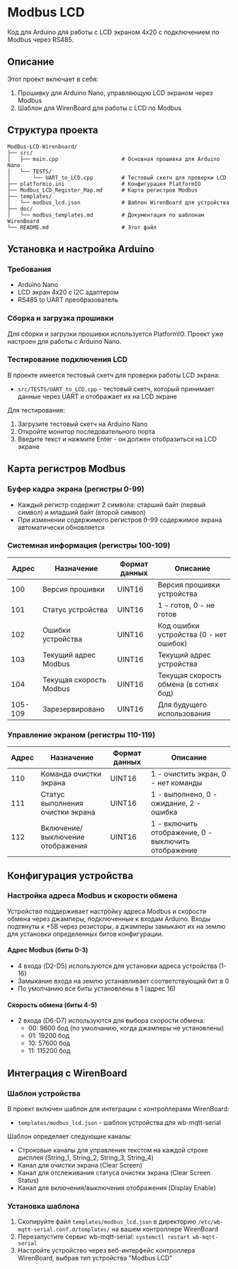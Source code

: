 # Modbus LCD

Код для Arduino для работы с LCD экраном 4x20 с подключением по Modbus через RS485.

## Описание

Этот проект включает в себя:
1. Прошивку для Arduino Nano, управляющую LCD экраном через Modbus
2. Шаблон для WirenBoard для работы с LCD по Modbus

## Структура проекта

```
ModBus-LCD-Wirenboard/
├── src/
│   ├── main.cpp                    # Основная прошивка для Arduino Nano
│   └── TESTS/
│       └── UART_to_LCD.cpp         # Тестовый скетч для проверки LCD
├── platformio.ini                  # Конфигурация PlatformIO
├── Modbus_LCD_Register_Map.md      # Карта регистров Modbus
├── templates/
│   └── modbus_lcd.json             # Шаблон WirenBoard для устройства
├── doc/
│   └── modbus_templates.md         # Документация по шаблонам WirenBoard
└── README.md                       # Этот файл
```

## Установка и настройка Arduino

### Требования
- Arduino Nano
- LCD экран 4x20 с I2C адаптером
- RS485 to UART преобразователь

### Сборка и загрузка прошивки
Для сборки и загрузки прошивки используется PlatformIO. Проект уже настроен для работы с Arduino Nano.

### Тестирование подключения LCD
В проекте имеется тестовый скетч для проверки работы LCD экрана:
- `src/TESTS/UART_to_LCD.cpp` - тестовый скетч, который принимает данные через UART и отображает их на LCD экране

Для тестирования:
1. Загрузите тестовый скетч на Arduino Nano
2. Откройте монитор последовательного порта
3. Введите текст и нажмите Enter - он должен отобразиться на LCD экране

## Карта регистров Modbus

### Буфер кадра экрана (регистры 0-99)
- Каждый регистр содержит 2 символа: старший байт (первый символ) и младший байт (второй символ)
- При изменении содержимого регистров 0-99 содержимое экрана автоматически обновляется

### Системная информация (регистры 100-109)
| Адрес | Назначение | Формат данных | Описание |
|-------|------------|---------------|----------|
| 100 | Версия прошивки | UINT16 | Версия прошивки устройства |
| 101 | Статус устройства | UINT16 | 1 - готов, 0 - не готов |
| 102 | Ошибки устройства | UINT16 | Код ошибки устройства (0 - нет ошибок) |
| 103 | Текущий адрес Modbus | UINT16 | Текущий адрес устройства |
| 104 | Текущая скорость Modbus | UINT16 | Текущая скорость обмена (в сотнях бод) |
| 105-109 | Зарезервировано | UINT16 | Для будущего использования |

### Управление экраном (регистры 110-119)
| Адрес | Назначение | Формат данных | Описание |
|-------|------------|---------------|----------|
| 110 | Команда очистки экрана | UINT16 | 1 - очистить экран, 0 - нет команды |
| 111 | Статус выполнения очистки экрана | UINT16 | 1 - выполнено, 0 - ожидание, 2 - ошибка |
| 112 | Включение/выключение отображения | UINT16 | 1 - включить отображение, 0 - выключить отображение |

## Конфигурация устройства

### Настройка адреса Modbus и скорости обмена
Устройство поддерживает настройку адреса Modbus и скорости обмена через джамперы, подключенные к входам Arduino. Входы подтянуты к +5В через резисторы, а джамперы замыкают их на землю для установки определенных битов конфигурации.

#### Адрес Modbus (биты 0-3)
- 4 входа (D2-D5) используются для установки адреса устройства (1-16)
- Замыкание входа на землю устанавливает соответствующий бит в 0
- По умолчанию все биты установлены в 1 (адрес 16)

#### Скорость обмена (биты 4-5)
- 2 входа (D6-D7) используются для выбора скорости обмена:
  - 00: 9600 бод (по умолчанию, когда джамперы не установлены)
  - 01: 19200 бод
  - 10: 57600 бод
  - 11: 115200 бод

## Интеграция с WirenBoard

### Шаблон устройства
В проект включен шаблон для интеграции с контроллерами WirenBoard:
- `templates/modbus_lcd.json` - шаблон устройства для wb-mqtt-serial

Шаблон определяет следующие каналы:
- Строковые каналы для управления текстом на каждой строке дисплея (String_1, String_2, String_3, String_4)
- Канал для очистки экрана (Clear Screen)
- Канал для отслеживания статуса очистки экрана (Clear Screen Status)
- Канал для включения/выключения отображения (Display Enable)

### Установка шаблона
1. Скопируйте файл `templates/modbus_lcd.json` в директорию `/etc/wb-mqtt-serial.conf.d/templates/` на вашем контроллере WirenBoard
2. Перезапустите сервис wb-mqtt-serial: `systemctl restart wb-mqtt-serial`
3. Настройте устройство через веб-интерфейс контроллера WirenBoard, выбрав тип устройства "Modbus LCD"